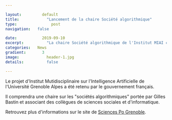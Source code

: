 ```yaml
---

layout:		  	default
title:  		  "Lancement de la chaire Société algorithmique"
type:			    post
navigation:   false

date:   	  	2019-09-10
excerpt: 		  "La chaire Société algorithmique de l'Institut MIAI commence ses travaux"
categories:   News
gradient: 		3
image: 			  header-1.jpg
details:		  false

---
```


Le projet d'Institut Mutidisciplinaire sur l'Intelligence Artificielle de l'Université Grenoble Alpes a été retenu par le gouvernement français.

Il comprendra une chaire sur les "sociétés algorithmiques" portée par Gilles Bastin et associant des collègues de sciences sociales et d'informatique.

Retrouvez plus d'informations sur le site de <a href="http://www.sciencespo-grenoble.fr/chaire-societe-algorithmique-portee-par-gilles-bastin-dans-le-cadre-du-projet-miai-grenoble-alpes/">Sciences Po Grenoble</a>.
